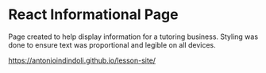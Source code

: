 # React Informational Page

Page created to help display information for a tutoring business. Styling was done to ensure text was proportional and legible on all devices.

https://antonioindindoli.github.io/lesson-site/

